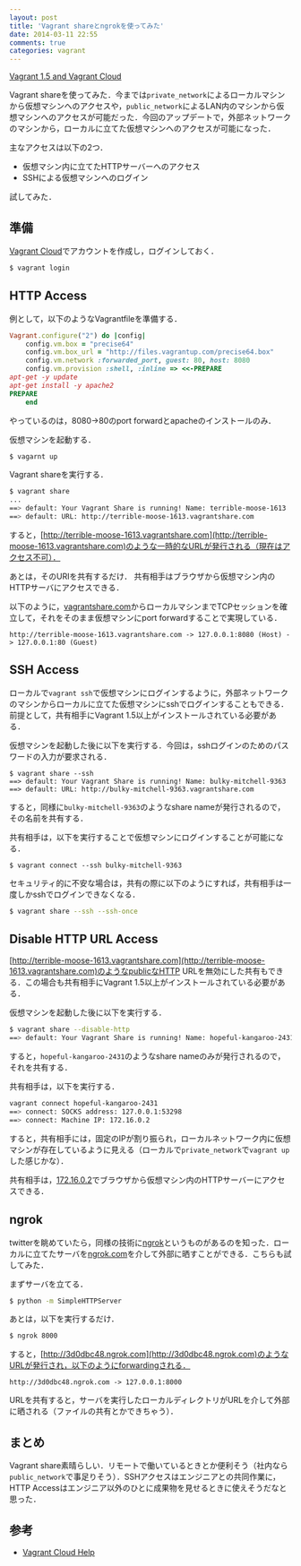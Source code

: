 ```yaml
---
layout: post
title: 'Vagrant shareとngrokを使ってみた'
date: 2014-03-11 22:55
comments: true
categories: vagrant
---
```


[Vagrant 1.5 and Vagrant Cloud](http://www.vagrantup.com/blog/vagrant-1-5-and-vagrant-cloud.html)

Vagrant shareを使ってみた．今までは`private_network`によるローカルマシンから仮想マシンへのアクセスや，`public_network`によるLAN内のマシンから仮想マシンへのアクセスが可能だった．今回のアップデートで，外部ネットワークのマシンから，ローカルに立てた仮想マシンへのアクセスが可能になった．

主なアクセスは以下の2つ．

- 仮想マシン内に立てたHTTPサーバーへのアクセス
- SSHによる仮想マシンへのログイン

試してみた．

## 準備

[Vagrant Cloud](https://vagrantcloud.com)でアカウントを作成し，ログインしておく．

```bash
$ vagrant login
```

## HTTP Access

例として，以下のようなVagrantfileを準備する．

```ruby
Vagrant.configure("2") do |config|
    config.vm.box = "precise64"
    config.vm.box_url = "http://files.vagrantup.com/precise64.box"
    config.vm.network :forwarded_port, guest: 80, host: 8080
    config.vm.provision :shell, :inline => <<-PREPARE
apt-get -y update
apt-get install -y apache2
PREPARE
    end
```

やっているのは，8080->80のport forwardとapacheのインストールのみ．

仮想マシンを起動する．

```bash
$ vagarnt up
```

Vagrant shareを実行する．

```bash
$ vagrant share
...
==> default: Your Vagrant Share is running! Name: terrible-moose-1613
==> default: URL: http://terrible-moose-1613.vagrantshare.com
```

すると，[http://terrible-moose-1613.vagrantshare.com](http://terrible-moose-1613.vagrantshare.com)のような一時的なURLが発行される（現在はアクセス不可）．

あとは，そのURIを共有するだけ． 共有相手はブラウザから仮想マシン内のHTTPサーバにアクセスできる．

以下のように，[vagrantshare.com](vagrantshare.com)からローカルマシンまでTCPセッションを確立して，それをそのまま仮想マシンにport forwardすることで実現している．

```
http://terrible-moose-1613.vagrantshare.com -> 127.0.0.1:8080 (Host) -> 127.0.0.1:80 (Guest) 
```


## SSH Access

ローカルで`vagrant ssh`で仮想マシンにログインするように，外部ネットワークのマシンからローカルに立てた仮想マシンにsshでログインすることもできる．前提として，共有相手にVagrant 1.5以上がインストールされている必要がある．

仮想マシンを起動した後に以下を実行する．今回は，sshログインのためのパスワードの入力が要求される．

```
$ vagrant share --ssh
==> default: Your Vagrant Share is running! Name: bulky-mitchell-9363
==> default: URL: http://bulky-mitchell-9363.vagrantshare.com
```

すると，同様に`bulky-mitchell-9363`のようなshare nameが発行されるので，その名前を共有する．

共有相手は，以下を実行することで仮想マシンにログインすることが可能になる．

```
$ vagrant connect --ssh bulky-mitchell-9363
```

セキュリティ的に不安な場合は，共有の際に以下のようにすれば，共有相手は一度しかsshでログインできなくなる．

```bash
$ vagrant share --ssh --ssh-once
```

## Disable HTTP URL Access

[http://terrible-moose-1613.vagrantshare.com](http://terrible-moose-1613.vagrantshare.com)のようなpublicなHTTP URLを無効にした共有もできる．この場合も共有相手にVagrant 1.5以上がインストールされている必要がある．

仮想マシンを起動した後に以下を実行する．

```bash
$ vagrant share --disable-http
==> default: Your Vagrant Share is running! Name: hopeful-kangaroo-2431
```

すると，`hopeful-kangaroo-2431`のようなshare nameのみが発行されるので，それを共有する．

共有相手は，以下を実行する．

```bash
vagrant connect hopeful-kangaroo-2431
==> connect: SOCKS address: 127.0.0.1:53298
==> connect: Machine IP: 172.16.0.2
```

すると，共有相手には，固定のIPが割り振られ，ローカルネットワーク内に仮想マシンが存在しているように見える（ローカルで`private_network`で`vagrant up`した感じかな）．

共有相手は，[172.16.0.2](172.16.0.2)でブラウザから仮想マシン内のHTTPサーバーにアクセスできる．

## ngrok

twitterを眺めていたら，同様の技術に[ngrok](https://ngrok.com/)というものがあるのを知った．ローカルに立てたサーバを[ngrok.com](https://ngrok.com/)を介して外部に晒すことができる．こちらも試してみた．

まずサーバを立てる．

```bash
$ python -m SimpleHTTPServer
```

あとは，以下を実行するだけ．

```bash
$ ngrok 8000
```

すると，[http://3d0dbc48.ngrok.com](http://3d0dbc48.ngrok.com)のようなURLが発行され，以下のようにforwardingされる．

```
http://3d0dbc48.ngrok.com -> 127.0.0.1:8000
```

URLを共有すると，サーバを実行したローカルディレクトリがURLを介して外部に晒される（ファイルの共有とかできちゃう）．

## まとめ

Vagrant share素晴らしい．リモートで働いているときとか便利そう（社内なら`public_network`で事足りそう）．SSHアクセスはエンジニアとの共同作業に，HTTP Accessはエンジニア以外のひとに成果物を見せるときに使えそうだなと思った．

## 参考

- [Vagrant Cloud Help](https://vagrantcloud.com/help)
